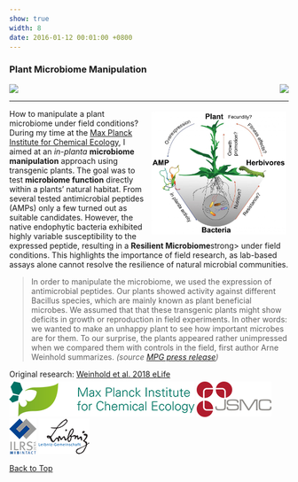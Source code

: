 ```yaml
---
show: true
width: 8
date: 2016-01-12 00:01:00 +0800
---
```

<div class="p-4">
     <h3 id="Resilient-Microbiome">Plant Microbiome Manipulation</h3>
      <div style="display: flex; flex-wrap: wrap; justify-content: space-between; gap: 1px;">
     <img data-src="{{ 'assets/images/photos/root_harvest_AWm.jpg' | relative_url }}" class="lazy rounded frame-img" src="{{ '/assets/images/empty_300x200.png' | relative_url }}">
     <img data-src="{{ 'assets/images/photos/Utah_fieldm.jpg' | relative_url }}" class="lazy rounded frame-img" src="{{ '/assets/images/empty_300x200.png' | relative_url }}">
               </div>
 <hr />
 <img src="assets/images/photos/Nicotiana_AMP.jpg" 
         alt="In planta microbiome manipulation" 
         class="lazy rounded" 
         style="float: right; width: 48%; height: auto; margin: 5px;">   
<p>
How to manipulate a plant microbiome under field conditions? During my time at the <a href=" https://www.ice.mpg.de/" target="_blank">Max Planck Institute for Chemical Ecology</a>, I aimed at an <i>in-planta</i> <b>microbiome manipulation</b> approach using transgenic plants. The goal was to test <b>microbiome function</b> directly within a plants’ natural habitat. From several tested antimicrobial peptides (AMPs) only a few turned out as suitable candidates. However, the native endophytic bacteria exhibited highly variable susceptibility to the expressed peptide, resulting in a <strong>Resilient Microbiome</strong>strong> under field conditions. This highlights the importance of field research, as lab-based assays alone cannot resolve the resilience of natural microbial communities.
</p>
<blockquote>In order to manipulate the microbiome, we used the expression of antimicrobial peptides. Our plants showed activity against different Bacillus species, which are mainly known as plant beneficial microbes. We assumed that that these transgenic plants might show deficits in growth or reproduction in field experiments. In other words: we wanted to make an unhappy plant to see how important microbes are for them. To our surprise, the plants appeared rather unimpressed when we compared them with controls in the field, first author Arne Weinhold summarizes. <cite>(source <a href=" https://phys.org/news/2018-04-microbiome-native-resilient.html">MPG press release</a>)</cite></blockquote>
    <div style="display: flex; flex-direction: column; align-items: start; gap: 5px;">
    <span>
        Original research: 
        <a href=" https://elifesciences.org/articles/28715">
            Weinhold et al. 2018 eLife
        </a>
    </span>
    <div style="display: flex; gap: 10px; align-items: center;">
        <span class="__dimensions_badge_embed__" 
              data-doi="10.7554/eLife.28715" 
              data-style="small_rectangle">
        </span>
        <div class='altmetric-embed' 
             data-badge-popover='bottom' 
             data-doi='10.7554/eLife.28715'>
        </div>
        <a href="https://plu.mx/plum/a/?doi=10.7554/eLife.28715" 
           class="plumx-plum-print-popup" 
           data-popup="bottom" 
           data-theme="liberty" 
           data-badge="false" 
           data-size="small">
        </a>
    </div>
</div>
 <img src="/assets/logo/logo64_ICE.png" alt="ICE Logo" class="rounded-sm img-fluid logo-img">
     <img src="/assets/logo/logo64_JSMC.png" alt="JSMC Logo" class="rounded-sm img-fluid logo-img"> 
     <img src="/assets/logo/logo64_ILRSMIB.png" alt="ILRS Logo" class="rounded-sm img-fluid logo-img">
    <img src="/assets/logo/logo64_Leip.png" alt="Leibniz Logo" class="rounded-sm img-fluid logo-img">
     <p><a href="#top">Back to Top</a>
</p>
</div>
